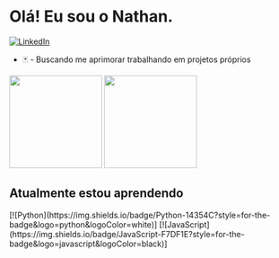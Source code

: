 # Olá! Eu sou o Nathan.
[![LinkedIn](https://img.shields.io/badge/LinkedIn-0077B5?style=for-the-badge&logo=linkedin&logoColor=white
)](https://www.linkedin.com/in/nathan-paravidini/)
*  🃏 - Buscando me aprimorar trabalhando em projetos próprios
<div>
  <img height="165em" src="https://github-readme-stats.vercel.app/api?username=nathanlafere&show_icons=true&theme=dark&include_all_commits=true&&title_color=79FE96&border_color=79FE96&height=300" />
  <img height="165em" src="https://github-readme-stats.vercel.app/api/top-langs/?username=nathanlafere&layout=compact&langs_count=10&theme=dark&title_color=79FE96&border_color=79FE96" />
</div>

## Atualmente estou aprendendo
<div>
  [![Python](https://img.shields.io/badge/Python-14354C?style=for-the-badge&logo=python&logoColor=white)]
  [![JavaScript](https://img.shields.io/badge/JavaScript-F7DF1E?style=for-the-badge&logo=javascript&logoColor=black)]
</div>

 
